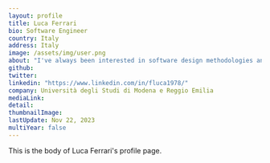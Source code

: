```yaml
---
layout: profile
title: Luca Ferrari
bio: Software Engineer
country: Italy
address: Italy
image: /assets/img/user.png
about: "I've always been interested in software design methodologies and paradigms. During my university experience I studied the above methodologies, as well as MAS systems. Moreover, I had the chance to teach students about such methodologies, as well as MAS, Java and Unix programming (C and Bourne Shell). In my current work I do database and network administration, as well as Linux and FreeBSD system administration. I'm also interested in new technologies and how they can help migration and integration of legacy systems."
github:
twitter: 
linkedin: "https://www.linkedin.com/in/fluca1978/"
company: Università degli Studi di Modena e Reggio Emilia
mediaLink:
detail: 
thumbnailImage:
lastUpdate: Nov 22, 2023 
multiYear: false
---
```


This is the body of Luca Ferrari's profile page.
